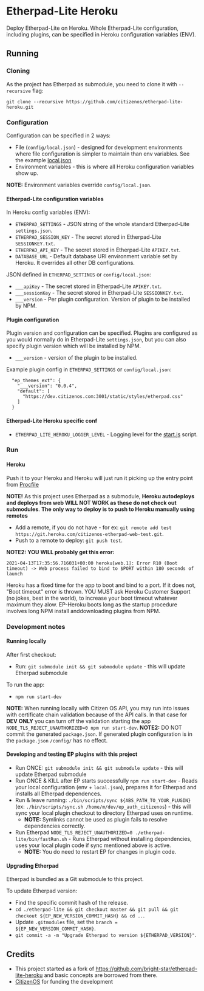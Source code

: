 # Etherpad-Lite Heroku

Deploy Etherpad-Lite on Heroku. Whole Etherpad-Lite configuration, including plugins, can be specified in Heroku configuration variables (ENV).

## Running

### Cloning

As the project has Etherpad as submodule, you need to clone it with `--recursive` flag:

`git clone --recursive https://github.com/citizenos/etherpad-lite-heroku.git`

### Configuration

Configuration can be specified in 2 ways:

* File (`config/local.json`) - designed for development environments where file configuration is simpler to maintain than env variables. See the example [local.json](config/local.json.example)
* Environment variables - this is where all Heroku configuration variables show up.

**NOTE:** Environment variables override `config/local.json`.

#### Etherpad-Lite configuration variables

In Heroku config variables (ENV):

* `ETHERPAD_SETTINGS` - JSON string of the whole standard Etherpad-Lite `settings.json`.
* `ETHERPAD_SESSION_KEY` - The secret stored in Etherpad-Lite `SESSIONKEY.txt`.
* `ETHERPAD_API_KEY` - The secret stored in Etherpad-Lite `APIKEY.txt`.
* `DATABASE_URL` - Default database URI environment variable set by Heroku. It overrides all other DB configurations.

JSON defined in `ETHERPAD_SETTINGS` or `config/local.json`:

* `___apiKey` - The secret stored in Etherpad-Lite `APIKEY.txt`.
* `___sessionKey` - The secret stored in Etherpad-Lite `SESSIONKEY.txt`.
* `___version` - Per plugin configuration. Version of plugin to be installed by NPM.

#### Plugin configuration

Plugin version and configuration can be specified. Plugins are configured as you would normally do in Etherpad-Lite `settings.json`, but you can also specify plugin version which will be installed by NPM.

* `___version` - version of the plugin to be installed.

Example plugin config in `ETHERPAD_SETTINGS` or `config/local.json`:

```
  "ep_themes_ext": {
    "___version": "0.0.4",
    "default": [
      "https://dev.citizenos.com:3001/static/styles/etherpad.css"
    ]
  }
```
#### Etherpad-Lite Heroku specific conf

* `ETHERPAD_LITE_HEROKU_LOGGER_LEVEL` - Logging level for the [start.js](start.js) script.

### Run

#### Heroku

Push it to your Heroku and Heroku will just run it picking up the entry point from [Procfile](Procfile)

**NOTE!** As this project uses Etherpad as a submodule, **Heroku autodeploys and deploys from web WILL NOT WORK as these do not check out submodules**. **The only way to deploy is to push to Heroku manually using remotes**

* Add a remote, if you do not have - for ex: `git remote add test https://git.heroku.com/citizenos-etherpad-web-test.git`.
* Push to a remote to deploy: `git push test`.

**NOTE2: YOU WILL probably get this error:**
```
2021-04-13T17:35:56.716031+00:00 heroku[web.1]: Error R10 (Boot timeout) -> Web process failed to bind to $PORT within 180 seconds of launch
```
Heroku has a fixed time for the app to boot and bind to a port. If it does not, "Boot timeout" error is thrown.
YOU MUST ask Heroku Customer Support (no jokes, best in the world), to increase your boot timeout whatever maximum they alow. EP-Heroku boots long as the startup procedure involves long NPM install anddownloading plugins from NPM.


### Development notes

#### Running locally

After first checkout:

* Run: `git submodule init && git submodule update` - this will update Etherpad submodule

To run the app:

* `npm run start-dev`

**NOTE:** When running locally with Citizen OS API, you may run into issues with certificate chain validation because of the API calls. In that case for **DEV ONLY** you can turn off the validation starting the app `NODE_TLS_REJECT_UNAUTHORIZED=0 npm run start-dev`.
**NOTE2:** DO NOT commit the generated `package.json`. If generated plugin configuration is in the `package.json` `/config/` has no effect.

#### Developing and testing EP plugins with this project

* Run ONCE: `git submodule init && git submodule update` - this will update Etherpad submodule
* Run ONCE & KILL after EP starts successfully `npm run start-dev` - Reads your local configuration (env + `local.json`), prepares it for Etherpad and installs all Etherpad dependences.  
* Run & leave running: `./bin/scripts/sync ${ABS_PATH_TO_YOUR_PLUGIN}` (ex: `./bin/scripts/sync.sh /home/m/dev/ep_auth_citizenos`) - this will sync your local plugin checkout to directory Etherpad uses on runtime.
    * **NOTE:** Symlinks cannot be used as plugin fails to resolve dependencies correctly.
* Run Etherpad `NODE_TLS_REJECT_UNAUTHORIZED=0 ./etherpad-lite/bin/fastRun.sh` - Runs Etherpad without installing dependencies, uses your local plugin code if sync mentioned above is active. 
    * **NOTE:** You do need to restart EP for changes in plugin code.
    
#### Upgrading Etherpad

Etherpad is bundled as a Git submodule to this project. 

To update Etherpad version:

* Find the specific commit hash of the release.
* `cd ./etherpad-lite && git checkout master && git pull && git checkout ${EP_NEW_VERSION_COMMIT_HASH} && cd ..`.
* Update `.gitmodules` file, set the `branch = ${EP_NEW_VERSION_COMMIT_HASH}`.
* `git commit -a -m "Upgrade Etherpad to version ${ETHERPAD_VERSION}"`.

## Credits

* This project started as a fork of https://github.com/bright-star/etherpad-lite-heroku and basic concepts are borrowed from there.
* [CitizenOS](https://citizenos.com) for funding the development
